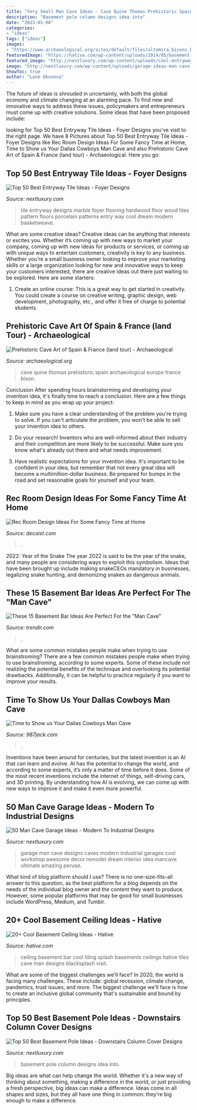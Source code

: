 ```yaml
---
title: "Very Small Man Cave Ideas - Cave Quine Thomas Prehistoric Spain Archaeological Europe France Bison"
description: "Basement pole column designs idea into"
date: "2023-01-08"
categories:
- "ideas"
tags: ["ideas"]
images:
- "https://www.archaeological.org/sites/default/files/altamira_bisons_by_thomas_quine.jpg"
featuredImage: "https://hative.com/wp-content/uploads/2014/05/basement-ceiling-ideas/12-black-splash-tiling-as-ceiling.jpg"
featured_image: "http://nextluxury.com/wp-content/uploads/cool-entryway-tile-design-ideas-with-hardwood-pattern.jpg"
image: "http://nextluxury.com/wp-content/uploads/garage-ideas-man-cave.jpg"
ShowToc: true
author: "Lane Okuneva"
---
```



The future of ideas is shrouded in uncertainty, with both the global economy and climate changing at an alarming pace. To find new and innovative ways to address these issues, policymakers and entrepreneurs must come up with creative solutions. Some ideas that have been proposed include: 

	

		
looking for Top 50 Best Entryway Tile Ideas - Foyer Designs you've visit to the right page. We have 8 Pictures about Top 50 Best Entryway Tile Ideas - Foyer Designs like Rec Room Design Ideas For Some Fancy Time at Home, Time to Show us Your Dallas Cowboys Man Cave and also Prehistoric Cave Art of Spain &amp; France (land tour) - Archaeological. Here you go:
		
    
## Top 50 Best Entryway Tile Ideas - Foyer Designs

<img loading=lazy src="http://nextluxury.com/wp-content/uploads/cool-entryway-tile-design-ideas-with-hardwood-pattern.jpg" onerror="this.onerror=null;this.src='https://tse1.mm.bing.net/th?id=OIP.wrTE5O9hkG3fpAICen0rBQAAAA&amp;pid=15.1';" alt="Top 50 Best Entryway Tile Ideas - Foyer Designs">

_Source: nextluxury.com_

>tile entryway designs marble foyer flooring hardwood floor wood tiles pattern floors porcelain patterns entry way cool dream modern basketweave. 

	

What are some creative ideas?
Creative ideas can be anything that interests or excites you. Whether it’s coming up with new ways to market your company, coming up with new ideas for products or services, or coming up with unique ways to entertain customers, creativity is key to any business. Whether you’re a small business owner looking to improve your marketing skills or a large organization looking for new and innovative ways to keep your customers interested, there are creative ideas out there just waiting to be explored. Here are some starters: 
1) Create an online course: This is a great way to get started in creativity. You could create a course on creative writing, graphic design, web development, photography, etc., and offer it free of charge to potential students.

    
## Prehistoric Cave Art Of Spain &amp; France (land Tour) - Archaeological

<img loading=lazy src="https://www.archaeological.org/sites/default/files/altamira_bisons_by_thomas_quine.jpg" onerror="this.onerror=null;this.src='https://tse1.mm.bing.net/th?id=OIP.IrD0sTHUkQWbc4MhpvAH8gHaE7&amp;pid=15.1';" alt="Prehistoric Cave Art of Spain &amp; France (land tour) - Archaeological">

_Source: archaeological.org_

>cave quine thomas prehistoric spain archaeological europe france bison. 

	

Conclusion
After spending hours brainstorming and developing your invention idea, it's finally time to reach a conclusion. Here are a few things to keep in mind as you wrap up your project:
1. Make sure you have a clear understanding of the problem you're trying to solve. If you can't articulate the problem, you won't be able to sell your invention idea to others.

2. Do your research! Inventors who are well-informed about their industry and their competition are more likely to be successful. Make sure you know what's already out there and what needs improvement.

3. Have realistic expectations for your invention idea. It's important to be confident in your idea, but remember that not every great idea will become a multimillion-dollar business. Be prepared for bumps in the road and set reasonable goals for yourself and your team.

    
## Rec Room Design Ideas For Some Fancy Time At Home

<img loading=lazy src="https://cdn.decoist.com/wp-content/uploads/2013/01/rec-room-and-man-cave.jpg" onerror="this.onerror=null;this.src='https://tse1.mm.bing.net/th?id=OIP.UO0Xrt--U7kg7EVgXL35QgHaFD&amp;pid=15.1';" alt="Rec Room Design Ideas For Some Fancy Time at Home">

_Source: decoist.com_

>. 

	

2022: Year of the Snake
The year 2022 is said to be the year of the snake, and many people are considering ways to exploit this symbolism. Ideas that have been brought up include making snakeCEOs mandatory in businesses, legalizing snake hunting, and demonizing snakes as dangerous animals.

    
## These 15 Basement Bar Ideas Are Perfect For The &quot;Man Cave&quot;

<img loading=lazy src="https://cdn.trendir.com/wp-content/uploads/2017/08/dream-basement-bar-design.jpg" onerror="this.onerror=null;this.src='https://tse4.mm.bing.net/th?id=OIP.sELcUuQIy_NoaoQgxMxprwHaLH&amp;pid=15.1';" alt="These 15 Basement Bar Ideas Are Perfect For the &quot;Man Cave&quot;">

_Source: trendir.com_

>. 

	

What are some common mistakes people make when trying to use brainstroming?
There are a few common mistakes people make when trying to use brainstroming, according to some experts. Some of these include not realizing the potential benefits of the technique and overlooking its potential drawbacks. Additionally, it can be helpful to practice regularly if you want to improve your results.

    
## Time To Show Us Your Dallas Cowboys Man Cave

<img loading=lazy src="https://townsquare.media/site/154/files/2020/09/dallascowboys090120.jpg?w=1200&amp;h=0&amp;zc=1&amp;s=0&amp;a=t&amp;q=89" onerror="this.onerror=null;this.src='https://tse2.mm.bing.net/th?id=OIP.dNPPWtNXbaHqXhaQ7mmOmgHaD8&amp;pid=15.1';" alt="Time to Show us Your Dallas Cowboys Man Cave">

_Source: 987jack.com_

>. 

	

Inventions have been around for centuries, but the latest invention is an AI that can learn and evolve. AI has the potential to change the world, and according to some experts, it’s only a matter of time before it does. Some of the most recent inventions include the internet of things, self-driving cars, and 3D printing. By understanding how AI is evolving, we can come up with new ways to improve it and make it even more powerful.

    
## 50 Man Cave Garage Ideas - Modern To Industrial Designs

<img loading=lazy src="http://nextluxury.com/wp-content/uploads/garage-ideas-man-cave.jpg" onerror="this.onerror=null;this.src='https://tse4.mm.bing.net/th?id=OIP.Dn7b8x8MOYKE-uGsiH555AHaE8&amp;pid=15.1';" alt="50 Man Cave Garage Ideas - Modern To Industrial Designs">

_Source: nextluxury.com_

>garage man cave designs caves modern industrial garages cool workshop awesome decor remodel dream interior idea mancave ultimate amazing peruse. 

	

What kind of blog platform should I use?
There is no one-size-fits-all answer to this question, as the best platform for a blog depends on the needs of the individual blog owner and the content they want to produce. However, some popular platforms that may be good for small businesses include WordPress, Medium, and Tumblr.

    
## 20+ Cool Basement Ceiling Ideas - Hative

<img loading=lazy src="https://hative.com/wp-content/uploads/2014/05/basement-ceiling-ideas/12-black-splash-tiling-as-ceiling.jpg" onerror="this.onerror=null;this.src='https://tse2.mm.bing.net/th?id=OIP.YG5JfZZzDcxuNy4W0UOshwHaLH&amp;pid=15.1';" alt="20+ Cool Basement Ceiling Ideas - Hative">

_Source: hative.com_

>ceiling basement bar cool tiling splash basements ceilings hative tiles cave man designs blacksplash visit. 

	

What are some of the biggest challenges we'll face?
In 2020, the world is facing many challenges. These include: global recession, climate change, pandemics, trust issues, and more. The biggest challenge we'll face is how to create an inclusive global community that's sustainable and bound by principles.

    
## Top 50 Best Basement Pole Ideas - Downstairs Column Cover Designs

<img loading=lazy src="http://nextluxury.com/wp-content/uploads/custom-basement-pole-ideas-bookcase.jpg" onerror="this.onerror=null;this.src='https://tse2.mm.bing.net/th?id=OIP.zt_ljuuT4tnTrkWETV-lqAAAAA&amp;pid=15.1';" alt="Top 50 Best Basement Pole Ideas - Downstairs Column Cover Designs">

_Source: nextluxury.com_

>basement pole column designs idea into. 

	

Big ideas are what can help change the world. Whether it's a new way of thinking about something, making a difference in the world, or just providing a fresh perspective, big ideas can make a difference. Ideas come in all shapes and sizes, but they all have one thing in common: they're big enough to make a difference.

